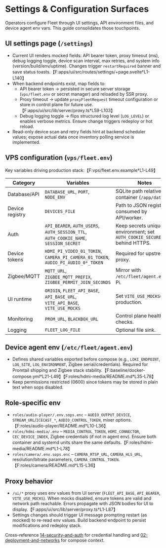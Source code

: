 # Settings & Configuration Surfaces

Operators configure Fleet through UI settings, API environment files, and device agent env vars. This guide consolidates those touchpoints.

## UI settings page (`/settings`)

- Current UI renders mocked fields: API bearer token, proxy timeout (ms), debug logging toggle, device scan interval, max retries, and system info (version/build/env/uptime). Changes trigger `restartRequired` banner and save status toasts.【F:apps/ui/src/routes/settings/+page.svelte†L1-L140】
- When backend endpoints exist, map fields to:
  - API bearer token → persisted in secure server storage (`vps/fleet.env` or secret manager) and reloaded by SSR proxy. 
  - Proxy timeout → update `proxyFleetRequest` timeout configuration or store in control plane for future use.【F:apps/ui/src/lib/server/proxy.ts†L59-L103】
  - Debug logging toggle → flips structured log level (`LOG_LEVEL`) or enables verbose metrics. Ensure change triggers redeploy or hot reload.
- Read-only device scan and retry fields hint at backend scheduler values; expose actual data once inventory polling service is implemented.

## VPS configuration (`vps/fleet.env`)

Key variables driving production stack:【F:vps/fleet.env.example†L1-L49】

| Category | Variables | Notes |
| --- | --- | --- |
| Database/API | `DATABASE_URL`, `PORT`, `NODE_ENV` | SQLite path relative to container (`/app/data`). |
| Device registry | `DEVICES_FILE` | Path to JSON registry consumed by API/worker. |
| Auth | `API_BEARER`, `AUTH_USERS`, `AUTH_SESSION_TTL`, `AUTH_COOKIE_NAME`, `SESSION_SECRET` | Keep secrets unique per environment; set `AUTH_COOKIE_SECURE=true` behind HTTPS. |
| Device tokens | `HDMI_PI_VIDEO_01_TOKEN`, `CAMERA_PI_CAMERA_01_TOKEN`, `AUDIO_PI_AUDIO_0*_TOKEN` | Required for upstream proxy. |
| Zigbee/MQTT | `MQTT_URL`, `ZIGBEE_MQTT_PREFIX`, `ZIGBEE_PERMIT_JOIN_SECONDS` | Mirror with `/etc/fleet/agent.env` on Pi. |
| UI runtime | `ORIGIN`, `FLEET_API_BASE`, `API_BASE_URL`, `VITE_API_BASE`, `VITE_USE_MOCKS` | Set `VITE_USE_MOCKS=0` in production. |
| Monitoring | `PROM_URL`, `BLACKBOX_URL` | Control plane health checks. |
| Logging | `FLEET_LOG_FILE` | Optional file sink. |

## Device agent env (`/etc/fleet/agent.env`)

- Defines shared variables exported before compose (e.g., `LOKI_ENDPOINT`, `LOG_SITE`, `LOG_ENVIRONMENT`, Zigbee serial/credentials). Required for Promtail shipping and Zigbee stack stability.【F:baseline/docker-compose.yml†L21-L49】【F:roles/hdmi-media/README.md†L35-L78】
- Keep permissions restricted (0600) since tokens may be stored in plain text when sops disabled.

## Role-specific env

- `roles/audio-player/.env.sops.enc` – `AUDIO_OUTPUT_DEVICE`, `STREAM_URL`/`ICECAST_*`, `AUDIO_CONTROL_TOKEN`, mixer options.【F:roles/audio-player/README.md†L10-L36】
- `roles/hdmi-media/.env` – `MEDIA_CONTROL_TOKEN`, `HDMI_CONNECTOR`, `CEC_DEVICE_INDEX`, Zigbee credentials (if not in agent env). Ensure both container and systemd units share the same defaults.【F:roles/hdmi-media/README.md†L1-L78】
- `roles/camera/.env.sops.enc` – `CAMERA_RTSP_URL`, `CAMERA_HLS_URL`, resolution/bitrate parameters, `CAMERA_CONTROL_TOKEN`.【F:roles/camera/README.md†L15-L36】

## Proxy behavior

- `/ui/*` proxy uses env values from UI server (`FLEET_API_BASE`, `API_BEARER`, `VITE_USE_MOCKS`). When mocks disabled, ensure tokens are valid and network path reachable. Errors propagate with JSON bodies for UI to display.【F:apps/ui/src/lib/server/proxy.ts†L1-L87】
- Settings changes should trigger UI message prompting restart (as mocked) to re-read env values. Build backend endpoint to persist modifications and redeploy stack.

Cross-reference [14-security-and-auth](./14-security-and-auth.md) for credential handling and [02-deployment-and-networks](./02-deployment-and-networks.md) for compose context.
